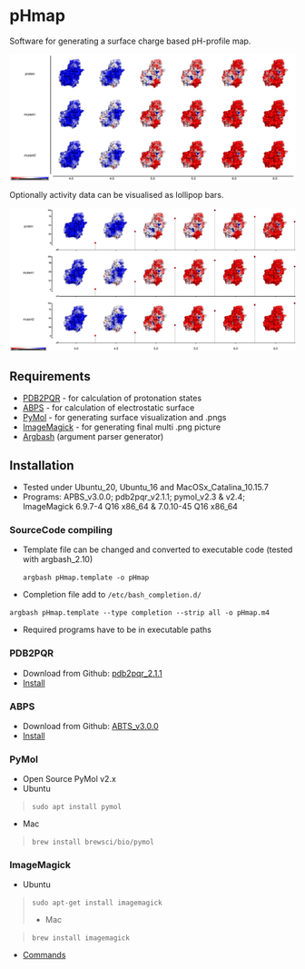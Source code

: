 # pHmap
Software for generating a surface charge based pH-profile map.

<img src="./pHmap_label.png" alt="pH_profile" style="zoom:50%;" />

Optionally activity data can be visualised as lollipop bars.

<img src="./pHmap_label_activity.png" alt="pH_profile" style="zoom:50%;" />

## Requirements

- [PDB2PQR](http://www.poissonboltzmann.org/) - for calculation of protonation states
- [ABPS](http://www.poissonboltzmann.org/) - for calculation of electrostatic surface
- [PyMol](https://github.com/schrodinger/pymol-open-source) - for generating surface visualization and .pngs
- [ImageMagick](https://imagemagick.org/) - for generating final multi .png picture
- [Argbash](https://argbash.readthedocs.io/en/latest/index.html) (argument parser generator)

## Installation

- Tested under Ubuntu_20, Ubuntu_16 and MacOSx_Catalina_10.15.7
- Programs: APBS_v3.0.0; pdb2pqr_v2.1.1; pymol_v2.3 & v2.4; ImageMagick 6.9.7-4 Q16 x86_64 & 7.0.10-45 Q16 x86_64

### SourceCode compiling

- Template file can be changed and converted to executable code (tested with argbash_2.10)

  `argbash pHmap.template -o pHmap`

 - Completion file add to `/etc/bash_completion.d/`

  `argbash pHmap.template --type completion --strip all -o pHmap.m4`

- Required programs have to be in executable paths

### PDB2PQR

- Download from Github: [pdb2pqr_2.1.1](https://github.com/Electrostatics/pdb2pqr/releases/tag/v2.1.1)
- [Install](https://erikbreslmayr.medium.com/installing-pre-compiled-apbs-for-electrostatic-surface-and-pdb2pqr-for-protonation-state-15fd068574b9)

### ABPS

- Download from Github: [ABTS_v3.0.0](https://github.com/Electrostatics/apbs/releases/tag/v3.0.0)
- [Install](https://erikbreslmayr.medium.com/installing-pre-compiled-apbs-for-electrostatic-surface-and-pdb2pqr-for-protonation-state-15fd068574b9)

### PyMol

- Open Source PyMol v2.x
- Ubuntu

> `sudo apt install pymol`

  - Mac

> `brew install brewsci/bio/pymol`

### ImageMagick

- Ubuntu

> `sudo apt-get install imagemagick`
>
> -  Mac

> `brew install imagemagick` 

- [Commands](https://imagemagick.org/script/command-line-options.php#fill)

